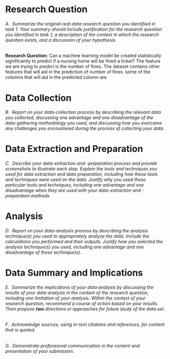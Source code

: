 # **Research Question**

###### A.  Summarize the original real-data research question you identified in task 1. Your summary should include justification for the research question you identified in task 1, a description of the context in which the research question exists, and a discussion of your hypothesis.

**Research Question:** Can a machine learning model be created statistically significantly to predict if a nursing home will be fined a ticket?
The feature we are trying to predict is the number of fines. The dataset contains other features that will aid in the prediction of number of fines. some of the columns that will aid in the predicted column are 
# **Data Collection**

###### B.  Report on your data-collection process by describing the relevant data you collected, discussing one advantage and one disadvantage of the data-gathering methodology you used, and discussing how you overcame any challenges you encountered during the process of collecting your data.

# **Data Extraction and Preparation**

###### C.  Describe your data-extraction and -preparation process and provide screenshots to illustrate _each_ step. Explain the tools and techniques you used for data extraction and data preparation, including how these tools and techniques were used on the data. Justify why you used these particular tools and techniques, including one advantage and one disadvantage when they are used with your data-extraction and -preparation methods. 

# **Analysis**

###### D.  Report on your data-analysis process by describing the analysis technique(s) you used to appropriately analyze the data. Include the calculations you performed and their outputs. Justify how you selected the analysis technique(s) you used, including one advantage and one disadvantage of these technique(s).

# **Data Summary and Implications**

###### E.  Summarize the implications of your data analysis by discussing the results of your data analysis in the context of the research question, including one limitation of your analysis. Within the context of your research question, recommend a course of action based on your results. Then propose **two** directions or approaches for future study of the data set.

###### F.  Acknowledge sources, using in-text citations and references, for content that is quoted.

###### G.  Demonstrate professional communication in the content and presentation of your submission.